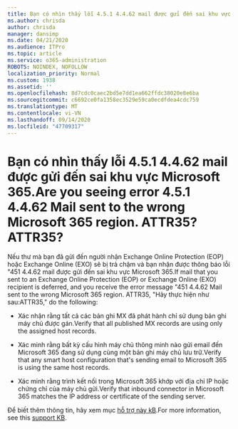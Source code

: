 ```yaml
---
title: Bạn có nhìn thấy lỗi 4.5.1 4.4.62 mail được gửi đến sai khu vực Microsoft 365. ATTR35?
ms.author: chrisda
author: chrisda
manager: dansimp
ms.date: 04/21/2020
ms.audience: ITPro
ms.topic: article
ms.service: o365-administration
ROBOTS: NOINDEX, NOFOLLOW
localization_priority: Normal
ms.custom: 1938
ms.assetid: ''
ms.openlocfilehash: 8d7cdc0caec2bd5e7dd1ea662ffdc38020e8e6ba
ms.sourcegitcommit: c6692ce0fa1358ec3529e59ca0ecdfdea4cdc759
ms.translationtype: MT
ms.contentlocale: vi-VN
ms.lasthandoff: 09/14/2020
ms.locfileid: "47709317"
---
```

# <a name="are-you-seeing-error-451-4462-mail-sent-to-the-wrong-microsoft-365-region-attr35"></a><span data-ttu-id="69ec4-103">Bạn có nhìn thấy lỗi 4.5.1 4.4.62 mail được gửi đến sai khu vực Microsoft 365.</span><span class="sxs-lookup"><span data-stu-id="69ec4-103">Are you seeing error 4.5.1 4.4.62 Mail sent to the wrong Microsoft 365 region.</span></span> <span data-ttu-id="69ec4-104">ATTR35?</span><span class="sxs-lookup"><span data-stu-id="69ec4-104">ATTR35?</span></span>

<span data-ttu-id="69ec4-105">Nếu thư mà bạn đã gửi đến người nhận Exchange Online Protection (EOP) hoặc Exchange Online (EXO) sẽ bị trả chậm và bạn nhận được thông báo lỗi "451 4.4.62 mail được gửi đến sai khu vực Microsoft 365.</span><span class="sxs-lookup"><span data-stu-id="69ec4-105">If mail that you sent to an Exchange Online Protection (EOP) or Exchange Online (EXO) recipient is deferred, and you receive the error message "451 4.4.62 Mail sent to the wrong Microsoft 365 region.</span></span> <span data-ttu-id="69ec4-106">ATTR35, "Hãy thực hiện như sau:</span><span class="sxs-lookup"><span data-stu-id="69ec4-106">ATTR35," do the following:</span></span>

- <span data-ttu-id="69ec4-107">Xác nhận rằng tất cả các bản ghi MX đã phát hành chỉ sử dụng bản ghi máy chủ được gán.</span><span class="sxs-lookup"><span data-stu-id="69ec4-107">Verify that all published MX records are using only the assigned host records.</span></span>

- <span data-ttu-id="69ec4-108">Xác minh rằng bất kỳ cấu hình máy chủ thông minh nào gửi email đến Microsoft 365 đang sử dụng cùng một bản ghi máy chủ lưu trữ.</span><span class="sxs-lookup"><span data-stu-id="69ec4-108">Verify that any smart host configuration that's sending email to Microsoft 365 is using the same host records.</span></span>

- <span data-ttu-id="69ec4-109">Xác minh rằng trình kết nối trong Microsoft 365 khớp với địa chỉ IP hoặc chứng chỉ của máy chủ gửi.</span><span class="sxs-lookup"><span data-stu-id="69ec4-109">Verify that inbound connector in Microsoft 365 matches the IP address or certificate of the sending server.</span></span>

<span data-ttu-id="69ec4-110">Để biết thêm thông tin, hãy xem mục [hỗ trợ này kB](https://support.microsoft.com/help/4057301/attr35-response-code-when-mail-is-sent-to-eop-exo).</span><span class="sxs-lookup"><span data-stu-id="69ec4-110">For more information, see this [support KB](https://support.microsoft.com/help/4057301/attr35-response-code-when-mail-is-sent-to-eop-exo).</span></span>
